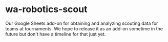 # wa-robotics-scout
Our Google Sheets add-on for obtaining and analyzing scouting data for teams at tournaments.  We hope to release it as an add-on sometime in the future but don't have a timeline for that just yet.
